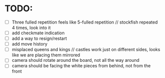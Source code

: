 
# TODO:
- [ ] Three fulled repetition feels like 5-fulled repetition // stockfish repeated 4 times, look into it
- [ ] add checkmate indication
- [ ] add a way to resign/restart
- [ ] add move history
- [ ] misplaced queens and kings // castles work just on different sides, looks like we are placing them mirrored
- [ ] camera should rotate around the board, not all the way around
- [ ] camera should be facing the white pieces from behind, not from the front
